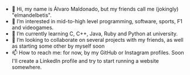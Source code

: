 - 👋 Hi, my name is Álvaro Maldonado, but my friends call me (jokingly) "elmandelbetis".
- 👀 I’m interested in mid-to-high level programming, software, sports, F1 and videogames.
- 🌱 I’m currently learning C, C++, Java, Ruby and Python at university.
- 💞️ I’m looking to collaborate on several projects with my friends, as well as starting some other by myself soon
- 📫 How to reach me: for now, by my GitHub or Instagram profiles. Soon I'll create a LinkedIn profile and try to start running a website somewhere.

<!---
elmandelbetis/elmandelbetis is a ✨ special ✨ repository because its `README.md` (this file) appears on your GitHub profile.
You can click the Preview link to take a look at your changes.
--->

